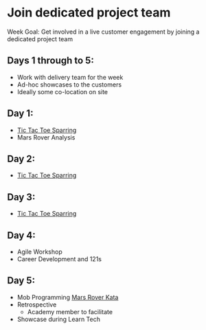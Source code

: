 # Join dedicated project team

Week Goal: Get involved in a live customer engagement by joining a dedicated project team

## Days 1 through to 5:
* Work with delivery team for the week
* Ad-hoc showcases to the customers
* Ideally some co-location on site

## Day 1:
* [Tic Tac Toe Sparring](https://learn.madetech.com/sparring/tic-tac-toe/)
* Mars Rover Analysis

## Day 2:
* [Tic Tac Toe Sparring](https://learn.madetech.com/sparring/tic-tac-toe/)

## Day 3:
* [Tic Tac Toe Sparring](https://learn.madetech.com/sparring/tic-tac-toe/)

## Day 4:
* Agile Workshop
* Career Development and 121s 

## Day 5:
* Mob Programming [Mars Rover Kata](https://learn.madetech.com/katas/mars-rover)
* Retrospective
  * Academy member to facilitate
* Showcase during Learn Tech
